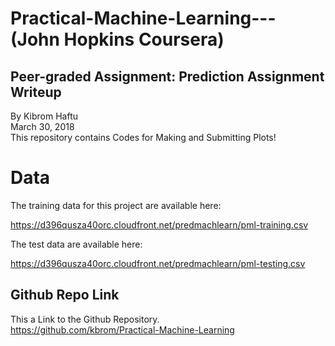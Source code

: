 # Practical-Machine-Learning--- (John Hopkins  Coursera) <br />
## Peer-graded Assignment: Prediction Assignment Writeup

By Kibrom Haftu  <br />
March 30, 2018 <br />
This repository contains Codes for Making and Submitting Plots!
<br />
 
# Data  <br />

The training data for this project are available here:

https://d396qusza40orc.cloudfront.net/predmachlearn/pml-training.csv

The test data are available here:

https://d396qusza40orc.cloudfront.net/predmachlearn/pml-testing.csv
 <br />
## Github Repo Link    <br />
This a  Link to the Github Repository.<br />
https://github.com/kbrom/Practical-Machine-Learning
